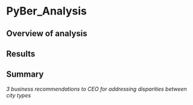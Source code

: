 # PyBer_Analysis
## Overview of analysis

## Results

## Summary
*3 business recommendations to CEO for addressing disparities between city types*
